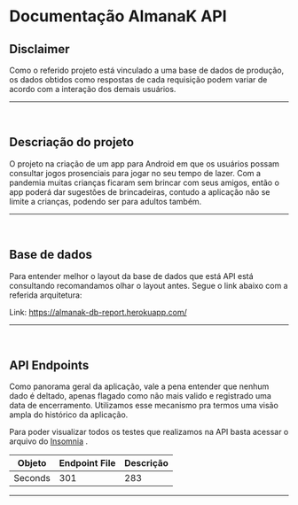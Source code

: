# Documentação AlmanaK API

## Disclaimer

Como o referido projeto está vinculado a uma base de dados de produção, os dados obtidos como respostas de cada requisição podem variar de acordo com a interação dos demais usuários.

<hr>
<br>


## Descriação do projeto
O projeto na criação de um app para Android em que os usuários possam consultar jogos prosenciais para jogar no seu tempo de lazer. 
Com a pandemia muitas crianças ficaram sem brincar com seus amigos, então o app poderá dar sugestões de brincadeiras, 
contudo a aplicação não se limite a crianças, podendo ser para adultos também.
<hr>
<br>

## Base de dados
Para entender melhor o layout da base de dados que está API está consultando recomandamos olhar o layout antes. Segue o link abaixo com a referida arquitetura:

Link: https://almanak-db-report.herokuapp.com/

<hr>
<br>

## API Endpoints

Como panorama geral da aplicação, vale a pena entender que nenhum dado é deltado, apenas flagado como não mais valido e registrado uma data de encerramento. Utilizamos esse mecanismo pra termos uma visão ampla do histórico da aplicação.

Para poder visualizar todos os testes que realizamos na API basta acessar o arquivo do <a href="/Insomnia_Tests.json">Insomnia</a> .

Objeto	| Endpoint File	| Descrição	| 
--- 	| --- 			| ---		| 
Seconds | 301 			| 283 		|

<hr>
<br>


